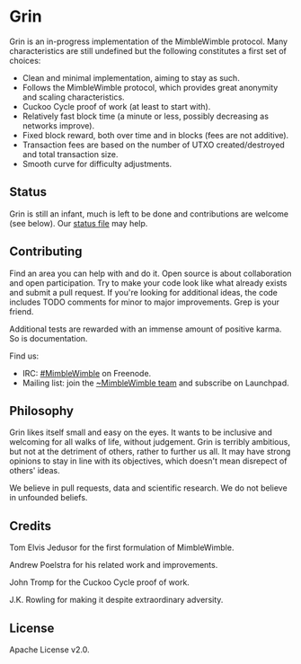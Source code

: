 # Grin

Grin is an in-progress implementation of the MimbleWimble protocol. Many characteristics are still undefined but the following constitutes a first set of choices:

  * Clean and minimal implementation, aiming to stay as such.
  * Follows the MimbleWimble protocol, which provides great anonymity and scaling characteristics.
  * Cuckoo Cycle proof of work (at least to start with).
  * Relatively fast block time (a minute or less, possibly decreasing as networks improve).
  * Fixed block reward, both over time and in blocks (fees are not additive).
  * Transaction fees are based on the number of UTXO created/destroyed and total transaction size.
  * Smooth curve for difficulty adjustments.

## Status

Grin is still an infant, much is left to be done and contributions are welcome (see below). Our [status file](TODO.md) may help.

## Contributing

Find an area you can help with and do it. Open source is about collaboration and open participation. Try to make your code look like what already exists and submit a pull request. If you're looking for additional ideas, the code includes TODO comments for minor to major improvements. Grep is your friend.

Additional tests are rewarded with an immense amount of positive karma. So is documentation.

Find us:

* IRC: [#MimbleWimble](https://webchat.freenode.net/?channels=#MimbleWimble) on Freenode.
* Mailing list: join the [~MimbleWimble team](https://launchpad.net/~mimblewimble) and subscribe on Launchpad.


## Philosophy

Grin likes itself small and easy on the eyes. It wants to be inclusive and welcoming for all walks of life, without judgement. Grin is terribly ambitious, but not at the detriment of others, rather to further us all. It may have strong opinions to stay in line with its objectives, which doesn't mean disrepect of others' ideas.

We believe in pull requests, data and scientific research. We do not believe in unfounded beliefs.

## Credits

Tom Elvis Jedusor for the first formulation of MimbleWimble.

Andrew Poelstra for his related work and improvements.

John Tromp for the Cuckoo Cycle proof of work.

J.K. Rowling for making it despite extraordinary adversity.

## License

Apache License v2.0.
